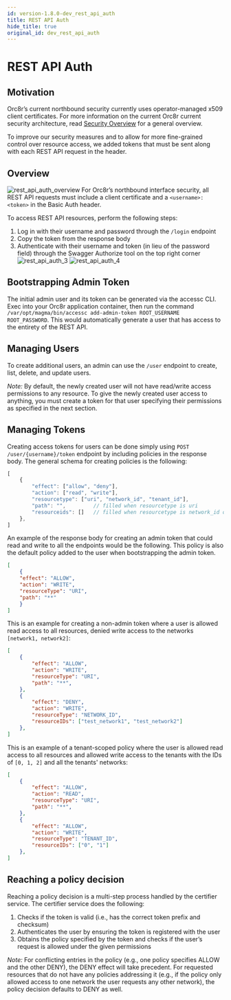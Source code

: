 ```yaml
---
id: version-1.8.0-dev_rest_api_auth
title: REST API Auth
hide_title: true
original_id: dev_rest_api_auth
---
```

# REST API Auth

## Motivation

Orc8r’s current northbound security currently uses operator-managed x509 client certificates.
For more information on the current Orc8r current security architecture, read [Security Overview](./architecture_security.md#application-layer-access-control) for a general overview.

To improve our security measures and to allow for more fine-grained control over resource access, we added tokens that must be sent along with each REST API request in the header.

## Overview

![rest_api_auth_overview](assets/orc8r/rest_api_auth_overview.png)
For Orc8r’s northbound interface security, all REST API requests must include a client certificate and a `<username>:<token>` in the Basic Auth header.

To access REST API resources, perform the following steps:

1. Log in with their username and password through the `/login` endpoint
2. Copy the token from the response body
3. Authenticate with their username and token (in lieu of the password field) through the Swagger Authorize tool on the top right corner
   ![rest_api_auth_3](assets/orc8r/rest_api_auth_3.png)
   ![rest_api_auth_4](assets/orc8r/rest_api_auth_4.png)

## Bootstrapping Admin Token

The initial admin user and its token can be generated via the accessc CLI.
Exec into your Orc8r application container, then run the command `/var/opt/magma/bin/accessc add-admin-token ROOT_USERNAME ROOT_PASSWORD`.
This would automatically generate a user that has access to the entirety of the REST API.

## Managing Users

To create additional users, an admin can use the `/user` endpoint to create, list, delete, and update users.

_Note:_ By default, the newly created user will not have read/write access permissions to any resource.
To give the newly created user access to anything, you must create a token for that user specifying their permissions as specified in the next section.

## Managing Tokens

Creating access tokens for users can be done simply using `POST /user/{username}/token` endpoint by including policies in the response body.
The general schema for creating policies is the following:

```javascript
[
    {
        "effect": ["allow", "deny"],
        "action": ["read", "write"],
        "resourcetype": ["uri", "network_id", "tenant_id"],
        "path": "",         // filled when resourcetype is uri
        "resourceids": []   // filled when resourcetype is network_id or tenant_id
    },
]
```

An example of the response body for creating an admin token that could read and write to all the endpoints would be the following.
This policy is also the default policy added to the user when bootstrapping the admin token.

```json
[
    {
    "effect": "ALLOW",
    "action": "WRITE",
    "resourceType": "URI",
    "path": "**"
    }
]
```

This is an example for creating a non-admin token where a user is allowed read access to all resources,
denied write access to the networks `[network1, network2]`:

```json
[
    {
        "effect": "ALLOW",
        "action": "WRITE",
        "resourceType": "URI",
        "path": "**",
    },
    {
        "effect": "DENY",
        "action": "WRITE",
        "resourceType": "NETWORK_ID",
        "resourceIDs": ["test_network1", "test_network2"]
    },
]
```

This is an example of a tenant-scoped policy where the user is allowed read access to all resources
and allowed write access to the tenants with the IDs of `[0, 1, 2]` and all the tenants' networks:

```json
[
    {
        "effect": "ALLOW",
        "action": "READ",
        "resourceType": "URI",
        "path": "**",
    },
    {
        "effect": "ALLOW",
        "action": "WRITE",
        "resourceType": "TENANT_ID",
        "resourceIDs": ["0", "1"]
    },
]
```

## Reaching a policy decision

Reaching a policy decision is a multi-step process handled by the certifier service.
The certifier service does the following:

1. Checks if the token is valid (i.e., has the correct token prefix and checksum)
2. Authenticates the user by ensuring the token is registered with the user
3. Obtains the policy specified by the token and checks if the user’s request is allowed under the given permissions

_Note:_ For conflicting entries in the policy (e.g., one policy specifies ALLOW and the other DENY), the DENY effect will take precedent.
For requested resources that do not have any policies addressing it (e.g., if the policy only allowed access to one network the user requests any other network), the policy decision defaults to DENY as well.
